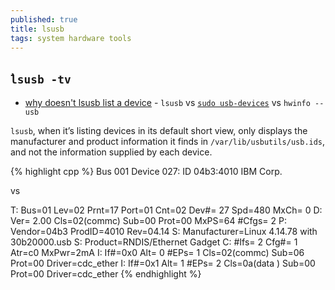 ```yaml
---
published: true
title: lsusb
tags: system hardware tools
---
```

## ̀`lsusb -tv`

- [why doesn't lsusb list a device](https://unix.stackexchange.com/questions/416562/why-doesnt-lsusb-list-a-device) - `lsusb` vs [`sudo usb-devices`](https://linux.die.net/man/1/usb-devices) vs `hwinfo --usb`

`lsusb`, when it’s listing devices in its default short view, only displays the manufacturer and product information it finds in `/var/lib/usbutils/usb.ids`, and not the information supplied by each device.

{% highlight cpp %}
Bus 001 Device 027: ID 04b3:4010 IBM Corp. 

vs

T:  Bus=01 Lev=02 Prnt=17 Port=01 Cnt=02 Dev#= 27 Spd=480 MxCh= 0
D:  Ver= 2.00 Cls=02(commc) Sub=00 Prot=00 MxPS=64 #Cfgs=  2
P:  Vendor=04b3 ProdID=4010 Rev=04.14
S:  Manufacturer=Linux 4.14.78 with 30b20000.usb
S:  Product=RNDIS/Ethernet Gadget
C:  #Ifs= 2 Cfg#= 1 Atr=c0 MxPwr=2mA
I:  If#=0x0 Alt= 0 #EPs= 1 Cls=02(commc) Sub=06 Prot=00 Driver=cdc_ether
I:  If#=0x1 Alt= 1 #EPs= 2 Cls=0a(data ) Sub=00 Prot=00 Driver=cdc_ether
{% endhighlight %}


